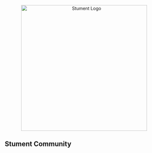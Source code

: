 <p align="center"><a href="https://stument.com" target="_blank"><img src="https://avatars.githubusercontent.com/u/164816792?s=200&v=4" width="400" alt="Stument Logo"></a></p>

## Stument Community
